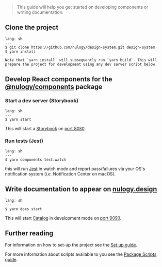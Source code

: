 > This guide will help you get started on developing components or writing documentation.

## Clone the project

```code
lang: sh
---
$ git clone https://github.com/nulogy/design-system.git design-system
$ yarn install
```

```hint|neutral
Note that `yarn install` will subsequently run `yarn build`. This will prepare the project for development using any dev server script below.
```

## Develop React components for the [@nulogy/components](https://www.npmjs.com/package/@nulogy/components) package

### Start a dev server (Storybook)
```code
lang: sh
---
$ yarn start
```

This will start a [Storybook](https://storybook.js.org) on [port 8080](http://localhost:8080).

### Run tests (Jest) 
```code
lang: sh
---
$ yarn components test:watch
```

this will run [Jest](https://jestjs.io) in watch mode and report pass/failures via your OS's notification system (i.e. Notification Center on macOS).


## Write documentation to appear on [nulogy.design](http://nulgoy.design)

```code
lang: sh
---
$ yarn docs start
```

This will start [Catalog](https://www.catalog.style/) in development mode on [port 9090](http://localhost:9090).

## Further reading

For information on how to set-up the project see the [Set up guide](guides/setup).

For more information about scripts available to you see the [Package Scripts guide](guides/scripts).
